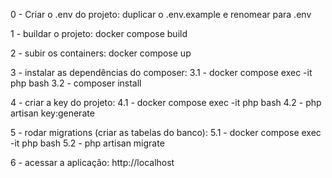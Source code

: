 0 - Criar o .env do projeto:
    duplicar o .env.example e renomear para .env

1 - buildar o projeto:
    docker compose build 

2 - subir os containers:
    docker compose up

3 - instalar as dependências do composer:
	3.1 - docker compose exec -it php bash 
	3.2 - composer install


4 - criar a key do projeto:
	4.1 - docker compose exec -it php bash 
	4.2 - php artisan key:generate
	

5 - rodar migrations (criar as tabelas do banco):
	5.1 - docker compose exec -it php bash 
	5.2 - php artisan migrate
	

6 - acessar a aplicação:
    http://localhost